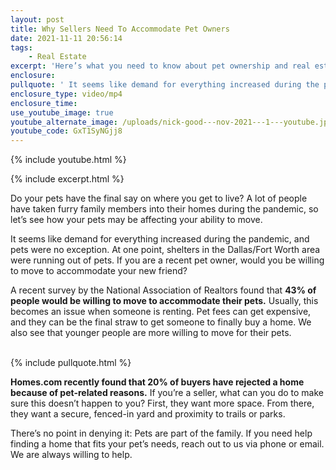 ```yaml
---
layout: post
title: Why Sellers Need To Accommodate Pet Owners
date: 2021-11-11 20:56:14
tags:
    - Real Estate
excerpt: 'Here’s what you need to know about pet ownership and real estate. '
enclosure:
pullquote: ' It seems like demand for everything increased during the pandemic, and pets were no exception. '
enclosure_type: video/mp4
enclosure_time:
use_youtube_image: true
youtube_alternate_image: /uploads/nick-good---nov-2021---1---youtube.jpg
youtube_code: GxT1SyNGjj8
---
```

{% include youtube.html %}

{% include excerpt.html %}

Do your pets have the final say on where you get to live? A lot of people have taken furry family members into their homes during the pandemic, so let’s see how your pets may be affecting your ability to move.&nbsp;

It seems like demand for everything increased during the pandemic, and pets were no exception. At one point, shelters in the Dallas/Fort Worth area were running out of pets. If you are a recent pet owner, would you be willing to move to accommodate your new friend?&nbsp;

A recent survey by the National Association of Realtors found that **43% of people would be willing to move to accommodate their pets.** Usually, this becomes an issue when someone is renting. Pet fees can get expensive, and they can be the final straw to get someone to finally buy a home. We also see that younger people are more willing to move for their pets.&nbsp;<br>&nbsp;

{% include pullquote.html %}

**Homes.com recently found that 20% of buyers have rejected a home because of pet-related reasons.** If you’re a seller, what can you do to make sure this doesn’t happen to you? First, they want more space. From there, they want a secure, fenced-in yard and proximity to trails or parks.&nbsp;

There’s no point in denying it: Pets are part of the family. If you need help finding a home that fits your pet’s needs, reach out to us via phone or email. We are always willing to help.&nbsp;<br>&nbsp;
